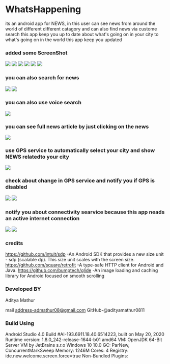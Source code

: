 # WhatsHappening  
its an android app for NEWS, in this user can see news from around the world of
different different catagory and can also find news via custome search this app keep you up to date 
about what's going on in your city to what's going on in the world this app keep you updated

### added some ScreenShot


![](https://github.com/adityamathur0811/WhatsHappening/blob/master/app_images/1.jpeg)
![](https://github.com/adityamathur0811/WhatsHappening/blob/master/app_images/2.jpeg)
![](https://github.com/adityamathur0811/WhatsHappening/blob/master/app_images/3.jpeg)
![](https://github.com/adityamathur0811/WhatsHappening/blob/master/app_images/4.jpeg)
![](https://github.com/adityamathur0811/WhatsHappening/blob/master/app_images/5.jpeg)
![](https://github.com/adityamathur0811/WhatsHappening/blob/master/app_images/6.jpeg)

### you can also search for news


![](https://github.com/adityamathur0811/WhatsHappening/blob/master/app_images/7.jpeg)
![](https://github.com/adityamathur0811/WhatsHappening/blob/master/app_images/8.jpeg)



### you can also use voice search

![](https://github.com/adityamathur0811/WhatsHappening/blob/master/app_images/9.jpeg)



### you can see full news article by just clicking on the news 

![](https://github.com/adityamathur0811/WhatsHappening/blob/master/app_images/16.jpeg)


### use GPS service to automatically select your city and show NEWS relatedto your city

![](https://github.com/adityamathur0811/WhatsHappening/blob/master/app_images/10.jpeg)



### check about change in GPS service and notify you if GPS is disabled

![](https://github.com/adityamathur0811/WhatsHappening/blob/master/app_images/11.jpeg)
![](https://github.com/adityamathur0811/WhatsHappening/blob/master/app_images/15.jpeg)



### notify you about connectivity searvice because this app neads an active internet connection

![](https://github.com/adityamathur0811/WhatsHappening/blob/master/app_images/12.jpeg)
![](https://github.com/adityamathur0811/WhatsHappening/blob/master/app_images/13.jpeg)

### credits

https://github.com/intuit/sdp      -An Android SDK that provides a new size unit - sdp (scalable dp). This size unit scales with the screen size.
https://github.com/square/retrofit -A type-safe HTTP client for Android and Java.
https://github.com/bumptech/glide  -An image loading and caching library for Android focused on smooth scrolling


### Developed BY

Aditya Mathur

mail address-admathur08@gmail.com
GitHub-@adityamathur0811


### Build Using

Android Studio 4.0
Build #AI-193.6911.18.40.6514223, built on May 20, 2020
Runtime version: 1.8.0_242-release-1644-b01 amd64
VM: OpenJDK 64-Bit Server VM by JetBrains s.r.o
Windows 10 10.0
GC: ParNew, ConcurrentMarkSweep
Memory: 1246M
Cores: 4
Registry: ide.new.welcome.screen.force=true
Non-Bundled Plugins: 

###